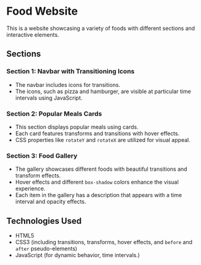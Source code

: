 # Food Website

This is a website showcasing a variety of foods with different sections and interactive elements.

## Sections

### Section 1: Navbar with Transitioning Icons

- The navbar includes icons for transitions.
- The icons, such as pizza and hamburger, are visible at particular time intervals using JavaScript.

### Section 2: Popular Meals Cards

- This section displays popular meals using cards.
- Each card features transforms and transitions with hover effects.
- CSS properties like `rotateY` and `rotateX` are utilized for visual appeal.

### Section 3: Food Gallery

- The gallery showcases different foods with beautiful transitions and transform effects.
- Hover effects and different `box-shadow` colors enhance the visual experience.
- Each item in the gallery has a description that appears with a time interval and opacity effects.

## Technologies Used

- HTML5
- CSS3 (including transitions, transforms, hover effects, and `before` and `after` pseudo-elements)
- JavaScript (for dynamic behavior, time intervals.)
 
